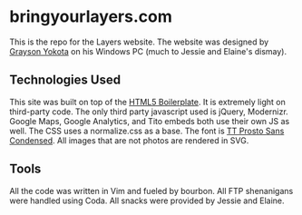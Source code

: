 # bringyourlayers.com

This is the repo for the Layers website.  The website was designed by [Grayson Yokota](http://yokotagrayson.com/) on his Windows PC (much to Jessie and Elaine's dismay).

## Technologies Used
This site was built on top of the [HTML5 Boilerplate](https://html5boilerplate.com).  It is extremely light on third-party code.  The only third party javascript used is jQuery, Modernizr. Google Maps, Google Analytics, and Tito embeds both use their own JS as well.  The CSS uses a normalize.css as a base.  The font is [TT Prosto Sans Condensed](https://www.myfonts.com/fonts/type-type/tt-prosto-sans-condensed/).  All images that are not photos are rendered in SVG.

## Tools
All the code was written in Vim and fueled by bourbon.  All FTP shenanigans were handled using Coda.  All snacks were provided by Jessie and Elaine.
